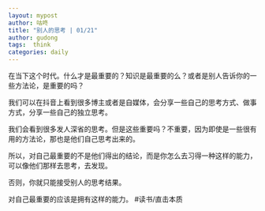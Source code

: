 ```yaml
---
layout: mypost
author: 咕咚
title: "别人的思考 | 01/21"
author: gudong
tags:  think
categories: daily
---
```



在当下这个时代。什么才是最重要的？知识是最重要的么？或者是别人告诉你的一些方法论，是重要的吗？

我们可以在抖音上看到很多博主或者是自媒体，会分享一些自己的思考方式、做事方式，分享一些自己的独立思考。

我们会看到很多发人深省的思考。但是这些重要吗？不重要，因为即使是一些很有用的方法论，那也是他们自己思考出来的。

所以，对自己最重要的不是他们得出的结论，而是你怎么去习得一种这样的能力，可以像他们那样去思考，去发现。

否则，你就只能接受别人的思考结果。

对自己最重要的应该是拥有这样的能力。
#读书/直击本质 

